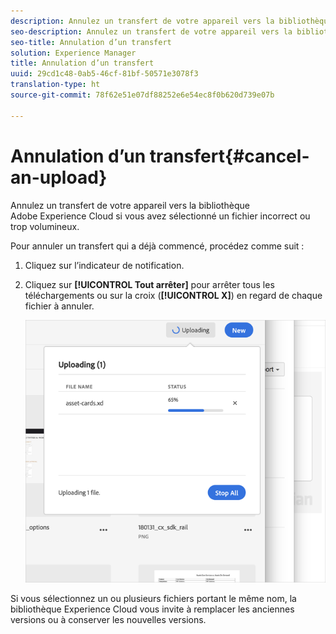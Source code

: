 ```yaml
---
description: Annulez un transfert de votre appareil vers la bibliothèque Adobe Experience Cloud si vous avez sélectionné un fichier incorrect ou trop volumineux.
seo-description: Annulez un transfert de votre appareil vers la bibliothèque Adobe Experience Cloud si vous avez sélectionné un fichier incorrect ou trop volumineux.
seo-title: Annulation d’un transfert
solution: Experience Manager
title: Annulation d’un transfert
uuid: 29cd1c48-0ab5-46cf-81bf-50571e3078f3
translation-type: ht
source-git-commit: 78f62e51e07df88252e6e54ec8f0b620d739e07b

---
```



# Annulation d’un transfert{#cancel-an-upload}

Annulez un transfert de votre appareil vers la bibliothèque Adobe Experience Cloud si vous avez sélectionné un fichier incorrect ou trop volumineux.

Pour annuler un transfert qui a déjà commencé, procédez comme suit :

1. Cliquez sur l’indicateur de notification.
1. Cliquez sur **[!UICONTROL Tout arrêter]** pour arrêter tous les téléchargements ou sur la croix (**[!UICONTROL X]**) en regard de chaque fichier à annuler.

   ![](assets/library_uploading_in_progress.png)

Si vous sélectionnez un ou plusieurs fichiers portant le même nom, la bibliothèque Experience Cloud vous invite à remplacer les anciennes versions ou à conserver les nouvelles versions.
